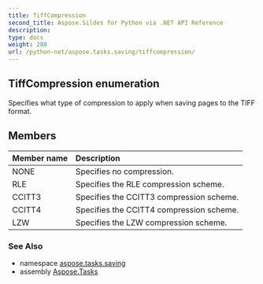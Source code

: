 ```yaml
---
title: TiffCompression
second_title: Aspose.Sildes for Python via .NET API Reference
description: 
type: docs
weight: 280
url: /python-net/aspose.tasks.saving/tiffcompression/
---
```


## TiffCompression enumeration

Specifies what type of compression to apply when saving pages to the TIFF format.

## Members
| Member name | Description |
| :- | :- |
|NONE|Specifies no compression.|
|RLE|Specifies the RLE compression scheme.|
|CCITT3|Specifies the CCITT3 compression scheme.|
|CCITT4|Specifies the CCITT4 compression scheme.|
|LZW|Specifies the LZW compression scheme.|

### See Also

* namespace [aspose.tasks.saving](/tasks/python-net/aspose.tasks.saving/)
* assembly [Aspose.Tasks](/tasks/python-net/)


